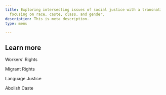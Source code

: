 ```yaml
---
title: Exploring intersecting issues of social justice with a transnational lens,
  focusing on race, caste, class, and gender.
description: This is meta description.
type: menu

---
```

## **Learn more**

Workers' Rights

Migrant Rights

Language Justice

Abolish Caste